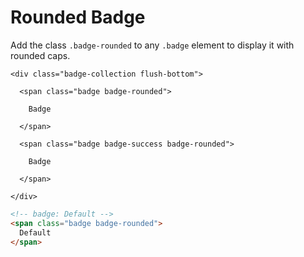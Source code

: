 # Rounded Badge

Add the class `.badge-rounded` to any `.badge` element to display it with rounded caps.

<div class="panel flush-bottom">

  <div class="panel-cell">

    <div class="badge-collection flush-bottom">

      <span class="badge badge-rounded">

        Badge

      </span>

      <span class="badge badge-success badge-rounded">

        Badge

      </span>

    </div>

  </div>

  <div class="panel-cell panel-cell-light panel-cell-code-block" markdown="1">

```html
<!-- badge: Default -->
<span class="badge badge-rounded">
  Default
</span>
```

  </div>

</div>
